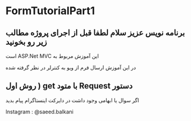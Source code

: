 # FormTutorialPart1
برنامه نویس عزیز سلام
لطفا قبل از اجرای پروژه مطالب زیر رو بخونید
---------------------------------------
است ASP.Net MVC  این آموزش مربوط به

در این آموزش ارسال فرم از ویو به کنترلر در نظر گرفته شده

روش اول )  get با متود Request دستور  
----------------------------------
اگر سوال یا ابهامی وجود داشت در دایرکت اینستاگرام پیام بدید

Instagram : @saeed.balkani
